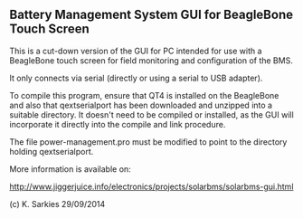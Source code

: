 Battery Management System GUI for BeagleBone Touch Screen
---------------------------------------------------------

This is a cut-down version of the GUI for PC intended for use with a BeagleBone
touch screen for field monitoring and configuration of the BMS.

It only connects via serial (directly or using a serial to USB adapter).

To compile this program, ensure that QT4 is installed on the BeagleBone and
also that qextserialport has been downloaded and unzipped into a suitable
directory. It doesn't need to be compiled or installed, as the GUI will
incorporate it directly into the compile and link procedure.

The file power-management.pro must be modified to point to the directory
holding qextserialport.

More information is available on:

http://www.jiggerjuice.info/electronics/projects/solarbms/solarbms-gui.html

(c) K. Sarkies 29/09/2014

